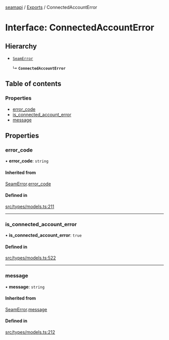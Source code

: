 [seamapi](../README.md) / [Exports](../modules.md) / ConnectedAccountError

# Interface: ConnectedAccountError

## Hierarchy

- [`SeamError`](SeamError.md)

  ↳ **`ConnectedAccountError`**

## Table of contents

### Properties

- [error\_code](ConnectedAccountError.md#error_code)
- [is\_connected\_account\_error](ConnectedAccountError.md#is_connected_account_error)
- [message](ConnectedAccountError.md#message)

## Properties

### error\_code

• **error\_code**: `string`

#### Inherited from

[SeamError](SeamError.md).[error_code](SeamError.md#error_code)

#### Defined in

[src/types/models.ts:211](https://github.com/seamapi/javascript/blob/main/src/types/models.ts#L211)

___

### is\_connected\_account\_error

• **is\_connected\_account\_error**: ``true``

#### Defined in

[src/types/models.ts:522](https://github.com/seamapi/javascript/blob/main/src/types/models.ts#L522)

___

### message

• **message**: `string`

#### Inherited from

[SeamError](SeamError.md).[message](SeamError.md#message)

#### Defined in

[src/types/models.ts:212](https://github.com/seamapi/javascript/blob/main/src/types/models.ts#L212)
